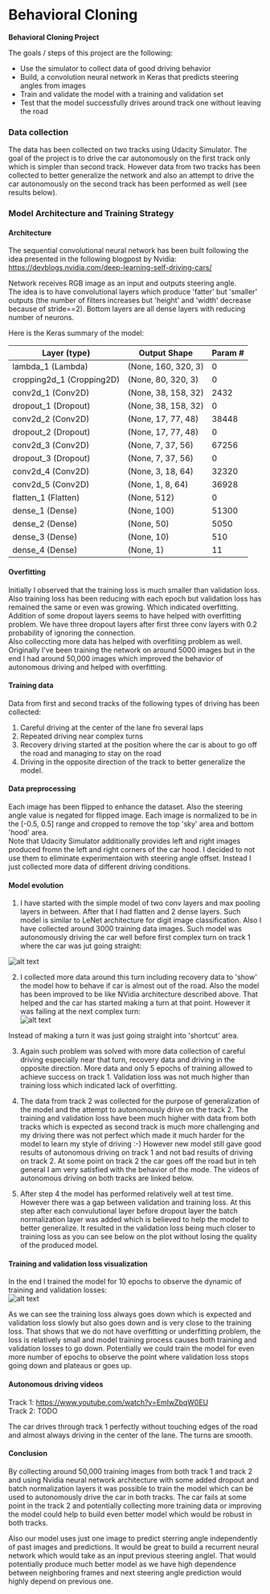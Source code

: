# **Behavioral Cloning** 

**Behavioral Cloning Project**

The goals / steps of this project are the following:
* Use the simulator to collect data of good driving behavior
* Build, a convolution neural network in Keras that predicts steering angles from images
* Train and validate the model with a training and validation set
* Test that the model successfully drives around track one without leaving the road

[//]: # (Image References)

[image1]: ./writeup_imgs/img1.png "Fail 1"
[image2]: ./writeup_imgs/img2.png "Fail 2"
[image3]: ./writeup_imgs/loss.jpg "Loss"

### Data collection
The data has been collected on two tracks using Udacity Simulator. The goal of the project is to drive the car autonomously on the first track only which is simpler than second track. However data from two tracks has been collected to better generalize the network and also an attempt to drive the car autonomously on the second track has been performed as well (see results below).

### Model Architecture and Training Strategy

#### Architecture
The sequential convolutional neural network has been built following the idea presented in the following blogpost by Nvidia:  https://devblogs.nvidia.com/deep-learning-self-driving-cars/  

Network receives RGB image as an input and outputs steering angle.  
The idea is to have convolutional layers which produce 'fatter' but 'smaller' outputs (the number of filters increases but 'height' and 'width' decrease because of stride==2).
Bottom layers are all dense layers with reducing number of neurons.

Here is the Keras summary of the model:  

**Layer (type)** |                **Output Shape**  |            **Param #**   |
|---|---|---|
lambda_1 (Lambda)   |         (None, 160, 320, 3)  |     0  |       
cropping2d_1 (Cropping2D) |   (None, 80, 320, 3)    |    0  |       
conv2d_1 (Conv2D)     |       (None, 38, 158, 32)  |     2432 |     
dropout_1 (Dropout)   |       (None, 38, 158, 32)   |    0    |     
conv2d_2 (Conv2D)      |      (None, 17, 77, 48)    |    38448 |    
dropout_2 (Dropout)    |      (None, 17, 77, 48)    |    0     |    
conv2d_3 (Conv2D)      |      (None, 7, 37, 56)     |    67256  |   
dropout_3 (Dropout)    |      (None, 7, 37, 56)     |    0    | 
conv2d_4 (Conv2D)      |      (None, 3, 18, 64)      |   32320  |   
conv2d_5 (Conv2D)      |      (None, 1, 8, 64)     |    36928  |   
flatten_1 (Flatten)    |      (None, 512)          |     0    |     
dense_1 (Dense)        |      (None, 100)          |     51300 |   
dense_2 (Dense)         |     (None, 50)           |     5050  |
dense_3 (Dense)          |    (None, 10)           |     510    |
dense_4 (Dense)          |    (None, 1)             |    11    |    


#### Overfitting
Initially I observed that the training loss is much smaller than validation loss. Also training loss has been reducing with each epoch but validation loss has remained the same or even was growing. Which indicated overfitting.  
Addition of some dropout layers seems to have helped with overfitting problem. We have three dropout layers after first three conv layers with 0.2 probability of ignoring the connection.  
Also colleccting more data has helped with overfitiing problem as well.   
Originally I've been training the network on around 5000 images but in the end I had around 50,000 images which improved the behavior of autonomous driving and helped with overfitting.

#### Training data  
Data from first and second tracks of the following types of driving has been collected:  
1. Careful driving at the center of the lane fro several laps
2. Repeated driving near complex turns
3. Recovery driving started at the position where the car is about to go off the road and managing to stay on the road
4. Driving in the opposite direction of the track to better generalize the model.

#### Data preprocessing
Each image has been flipped to enhance the dataset. Also the steering angle value is negated for flipped image. Each image is normalized to be in the [-0.5, 0.5] range and cropped to remove the top 'sky' area and bottom 'hood' area.  
Note that Udacity Simulator additionally provides left and right images produced fromn the left and right corners of the car hood. I decided to not use them to eliminate experimentaion with steering angle offset. Instead I just collected more data of different driving conditions.

#### Model evolution
1. I have started with the simple model of two conv layers and max pooling layers in between. After that I had flatten and 2 dense layers. Such model is similar to LeNet architecture for digit image classification. Also I have collected around 3000 training data images. Such model was autonomously driving the car well before first complex turn on track 1 where the car was jut going straight:  

![alt text][image1]

2. I collected more data around this turn including recovery data to 'show' the model how to behave if car is almost out of the road. Also the model has been improved to be like NVidia architecture described above. That helped and the car has started making a turn at that point. However it was failing at the next complex turn:  
![alt text][image2]  

Instead of making a turn it was just going straight into 'shortcut' area.

3. Again such problem was solved with more data collection of careful driving especially near that turn, recovery data and driving in the opposite direction. More data and only 5 epochs of training allowed to achieve success on track 1. Validation loss was not much higher than training loss which indicated lack of overfitting.  

4. The data from track 2 was collected for the purpose of generalization of the model and the attempt to autonomously drive on the track 2. The training and validation loss have been much higher with data from both tracks which is expected as second track is much more challenging and my driving there was not perfect which made it much harder for the model to learn my style of driving :-) However new model still gave good results of autonomous driving on track 1 and not bad results of driving on track 2. At some point on track 2 the car goes off the road but in teh general I am very satisfied with the behavior of the mode. The videos of autonomous driving on both tracks are linked below.  

5. After step 4 the model has performed relatively well at test time. However there was a gap between validation and training loss. At this step after each convulutional layer before dropout layer the batch normalization layer was added which is believed to help the model to better generalize. It resulted in the validation loss being much closer to training loss as you can see below on the plot without losing the quality of the produced model.

#### Training and validation loss visualization
In the end I trained the model for 10 epochs to observe the dynamic of training and validation losses:  
![alt text][image3]

As we can see the training loss always goes down which is expected and validation loss slowly but also goes down and is very close to the training loss. That shows that we do not have overfitting or underfitting problem, the loss is relatively small and model training process causes both training and validation losses to go down. Potentially we could train the model for even more number of epochs to observe the point where validation loss stops going down and plateaus or goes up.   

#### Autonomous driving videos
Track 1: https://www.youtube.com/watch?v=EmIwZbqW0EU   
Track 2: TODO

The car drives through track 1 perfectly without touching edges of the road and almost always driving in the center of the lane. The turns are smooth.

#### Conclusion 
By collecting around 50,000 training images from both track 1 and track 2 and using Nvidia neural network architecture with some added dropout and batch normalization layers it was possible to train the model which can be used to autonomously drive the car in both tracks. The car fails at some point in the track 2 and potentially collecting more training data or improving the model could help to build even better model which would be robust in both tracks.  

Also our model uses just one image to predict sterring angle independently of past images and predictions. It would be great to build a recurrent neural network which would take as an input previous steering anglel. That would potentially produce much better model as we have high dependence between neighboring frames and next steering angle prediction would highly depend on previous one.
